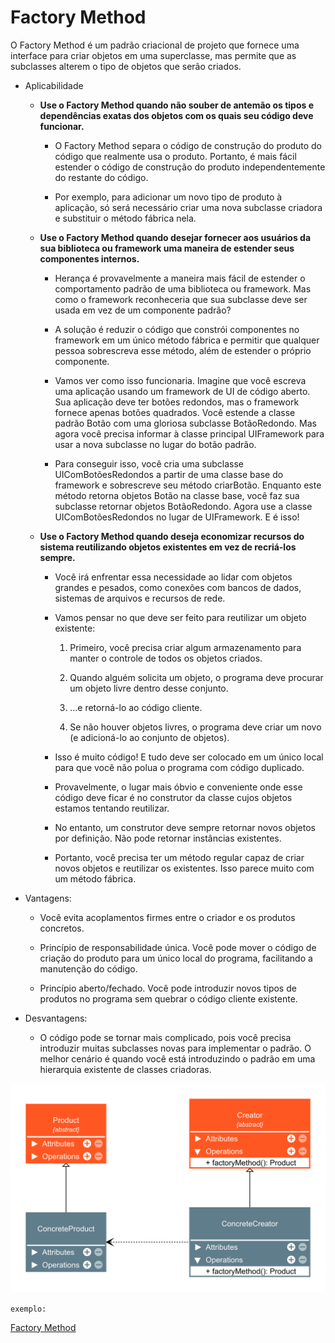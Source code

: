 # Factory Method

O Factory Method é um padrão criacional de projeto que fornece uma interface para criar objetos em uma superclasse, mas permite que as subclasses alterem o tipo de objetos que serão criados.

- Aplicabilidade

    - **Use o Factory Method quando não souber de antemão os tipos e dependências exatas dos objetos com os quais seu código deve funcionar.**

        - O Factory Method separa o código de construção do produto do código que realmente usa o produto. Portanto, é mais fácil estender o código de construção do produto independentemente do restante do código.

        - Por exemplo, para adicionar um novo tipo de produto à aplicação, só será necessário criar uma nova subclasse criadora e substituir o método fábrica nela.

    - **Use o Factory Method quando desejar fornecer aos usuários da sua biblioteca ou framework uma maneira de estender seus componentes internos.**

        - Herança é provavelmente a maneira mais fácil de estender o comportamento padrão de uma biblioteca ou framework. Mas como o framework reconheceria que sua subclasse deve ser usada em vez de um componente padrão?

        - A solução é reduzir o código que constrói componentes no framework em um único método fábrica e permitir que qualquer pessoa sobrescreva esse método, além de estender o próprio componente.

        - Vamos ver como isso funcionaria. Imagine que você escreva uma aplicação usando um framework de UI de código aberto. Sua aplicação deve ter botões redondos, mas o framework fornece apenas botões quadrados. Você estende a classe padrão Botão com uma gloriosa subclasse BotãoRedondo. Mas agora você precisa informar à classe principal UIFramework para usar a nova subclasse no lugar do botão padrão.

        - Para conseguir isso, você cria uma subclasse UIComBotõesRedondos a partir de uma classe base do framework e sobrescreve seu método criarBotão. Enquanto este método retorna objetos Botão na classe base, você faz sua subclasse retornar objetos BotãoRedondo. Agora use a classe UIComBotõesRedondos no lugar de UIFramework. E é isso!

    - **Use o Factory Method quando deseja economizar recursos do sistema reutilizando objetos existentes em vez de recriá-los sempre.**

        - Você irá enfrentar essa necessidade ao lidar com objetos grandes e pesados, como conexões com bancos de dados, sistemas de arquivos e recursos de rede.

        - Vamos pensar no que deve ser feito para reutilizar um objeto existente:

            1. Primeiro, você precisa criar algum armazenamento para manter o controle de todos os objetos criados.

            2. Quando alguém solicita um objeto, o programa deve procurar um objeto livre dentro desse conjunto.

            3. ...e retorná-lo ao código cliente.

            4. Se não houver objetos livres, o programa deve criar um novo (e adicioná-lo ao conjunto de objetos).

        - Isso é muito código! E tudo deve ser colocado em um único local para que você não polua o programa com código duplicado.

        - Provavelmente, o lugar mais óbvio e conveniente onde esse código deve ficar é no construtor da classe cujos objetos estamos tentando reutilizar.
        
        - No entanto, um construtor deve sempre retornar novos objetos por definição. Não pode retornar instâncias existentes.

        - Portanto, você precisa ter um método regular capaz de criar novos objetos e reutilizar os existentes. Isso parece muito com um método fábrica.

- Vantagens: 

    - Você evita acoplamentos firmes entre o criador e os produtos concretos.

    - Princípio de responsabilidade única. Você pode mover o código de criação do produto para um único local do programa, facilitando a manutenção do código.

    - Princípio aberto/fechado. Você pode introduzir novos tipos de produtos no programa sem quebrar o código cliente existente.

- Desvantagens:

    - O código pode se tornar mais complicado, pois você precisa introduzir muitas subclasses novas para implementar o padrão. O melhor cenário é quando você está introduzindo o padrão em uma hierarquia existente de classes criadoras.

![img_factory_method](./Factory%20Method.png)

`exemplo:`

[Factory Method](./factory_method.py)




